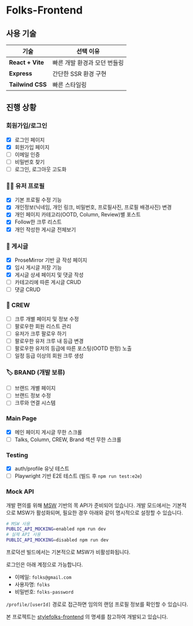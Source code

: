 # Folks-Frontend

## 사용 기술

| 기술 | 선택 이유 |
| ---- | -------- |
| **React + Vite** | 빠른 개발 환경과 모던 번들링 |
| **Express** | 간단한 SSR 환경 구현 |
| **Tailwind CSS** | 빠른 스타일링 |

## 진행 상황

### 회원가입/로그인
- [x] 로그인 페이지
- [x] 회원가입 페이지
- [ ] 이메일 인증
- [ ] 비밀번호 찾기
- [ ] 로그인, 로그아웃 고도화

### 🧑‍💼 유저 프로필
- [x] 기본 프로필 수정 기능
- [x] 개인정보(닉네임, 개인 링크, 비밀번호, 프로필사진, 프로필 배경사진) 변경
- [x] 개인 페이지 카테고리(OOTD, Column, Review)별 포스트
- [x] Follow한 크루 리스트
- [x] 개인 작성한 게시글 전체보기

### 📝 게시글
- [x] ProseMirror 기반 글 작성 페이지
- [x] 임시 게시글 저장 기능
- [x] 게시글 상세 페이지 및 댓글 작성
- [ ] 카테고리에 따른 게시글 CRUD
- [ ] 댓글 CRUD

### 🎪 CREW
- [ ] 크루 개별 페이지 및 정보 수정
- [ ] 팔로우한 회원 리스트 관리
- [ ] 유저가 크루 팔로우 하기
- [ ] 팔로우한 유저 크루 내 등급 변경
- [ ] 팔로우한 유저의 등급에 따른 포스팅(OOTD 한정) 노출
- [ ] 일정 등급 이상의 회원 크루 생성

### 🏷️ BRAND (개발 보류)
- [ ] 브랜드 개별 페이지
- [ ] 브랜드 정보 수정
- [ ] 크루와 연결 시스템

### Main Page
- [x] 메인 페이지 게시글 무한 스크롤
- [ ] Talks, Column, CREW, Brand 섹션 무한 스크롤

### Testing
- [x] auth/profile 유닛 테스트
- [ ] Playwright 기반 E2E 테스트 (빌드 후 `npm run test:e2e`)

### Mock API
개발 편의를 위해 [MSW](https://mswjs.io/) 기반의 목 API가 준비되어 있습니다.
개발 모드에서는 기본적으로 MSW가 활성화되며, 필요한 경우 아래와 같이 명시적으로 설정할 수 있습니다.

```bash
# MSW 사용
PUBLIC_API_MOCKING=enabled npm run dev
# 실제 API 사용
PUBLIC_API_MOCKING=disabled npm run dev
```

프로덕션 빌드에서는 기본적으로 MSW가 비활성화됩니다.

로그인은 아래 계정으로 가능합니다.

- 이메일: `folks@gmail.com`
- 사용자명: `folks`
- 비밀번호: `folks-password`

`/profile/[userId]` 경로로 접근하면 임의의 랜덤 프로필 정보를 확인할 수 있습니다.

본 프로젝트는 [stylefolks-frontend](https://github.com/stylefolks/stylefolks-frontend) 의 명세를 참고하여 개발되고 있습니다.
